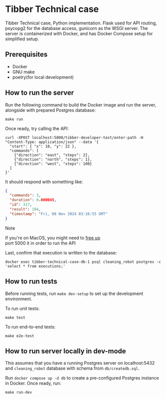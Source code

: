# Tibber Technical case

Tibber Technical case, Python implementation.
Flask used for API routing, psycopg2 for the database access, gunicorn as the WSGI server.
The server is containerized with Docker, and has Docker Compose setup for simplified setup.

## Prerequisites

* Docker
* GNU make
* poetry(for local development)

## How to run the server

Run the following command to build the Docker image and run the server, alongside with prepared Postgres database:

```shell
make run
```

Once ready, try calling the API:

```shell
curl -XPOST localhost:5000/tibber-developer-test/enter-path -H "Content-Type: application/json" --data '{
  "start": { "x": 10, "y": 22 },
  "commands": [
    {"direction": "east", "steps": 2},
    {"direction": "north", "steps": 1},
    {"direction": "west", "steps": 100}
  ]
}'
```

It should respond with something like:

```json
{
  "commands": 3,
  "duration": 0.000045,
  "id": 317,
  "result": 104,
  "timestamp": "Fri, 08 Nov 2024 03:16:55 GMT"
}
```

> [!NOTE]  
> If you're on MacOS, you might need
> to [free up](https://medium.com/@inspiremeashish/port-5000-already-in-use-macos-sonama-issue-69d0adc09157)  
> port 5000 it in order to run the API

Last, confirm that execution is written to the database:

```shell
docker exec tibber-technical-case-db-1 psql cleaning_robot postgres -c 'select * from executions;'
```

## How to run tests

Before running tests, run `make dev-setup` to set up the development environment.

To run unit tests:

```shell
make test
```

To run end-to-end tests:

```shell
make e2e-test
```

## How to run server locally in dev-mode

This assumes that you have a running Postgres server on localhost:5432 and
`cleaning_robot` database with schema from `db/createdb.sql`.

Run `docker compose up -d db` to create a pre-configured Postgres instance in Docker.
Once ready, run:

```shell
make run-dev
```

